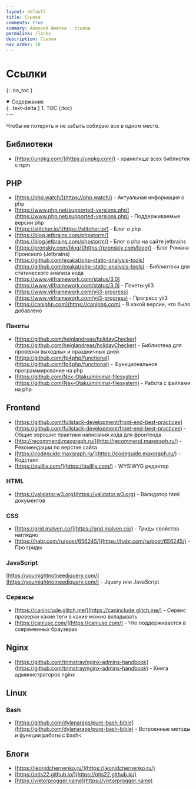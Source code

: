```yaml
---
layout: default
title: Ссылки
comments: true
summary: Алексей Шмелев - ссылки
permalink: /links
description: Ссылки
nav_order: 10
---
```


# Ссылки
{: .no_toc }

<details open markdown="block">
  <summary>
    Содержание
  </summary>
  {: .text-delta }
1. TOC
{:toc}
</details>
---

Чтобы не потерять и не забыть собираю все в одном месте.

## Библиотеки

- [https://unpkg.com/](https://unpkg.com/) - хранилище всех библиотек с npm

## PHP

- [https://php.watch/](https://php.watch/) - Актуальная информация о php
- [https://www.php.net/supported-versions.php](https://www.php.net/supported-versions.php) - Поддерживаемые версии php
- [https://stitcher.io/](https://stitcher.io/) - Блог о php
- [https://blog.jetbrains.com/phpstorm/](https://blog.jetbrains.com/phpstorm/) - Блог о php на сайте jetbrains
- [https://pronskiy.com/blog/](https://pronskiy.com/blog/) - Блог Романа Пронского (Jetbrains)
- [https://github.com/exakat/php-static-analysis-tools](https://github.com/exakat/php-static-analysis-tools) - Библиотеки для статического анализа кода
- [https://www.yiiframework.com/status/3.0](https://www.yiiframework.com/status/3.0) - Пакеты yii3
- [https://www.yiiframework.com/yii3-progress](https://www.yiiframework.com/yii3-progress) - Прогресс yii3
- [https://caniphp.com](https://caniphp.com) - В какой версии, что было добавлено

### Пакеты

- [https://github.com/heiglandreas/holidayChecker](https://github.com/heiglandreas/holidayChecker) - Библиотека для проверки выходных и праздничных дней
- [https://github.com/fp4php/functional](https://github.com/fp4php/functional) - Функциональное программирование на php
- [https://github.com/Nex-Otaku/minimal-filesystem](https://github.com/Nex-Otaku/minimal-filesystem) - Работа с файлами на php

## Frontend

- [https://github.com/fullstack-development/front-end-best-practices](https://github.com/fullstack-development/front-end-best-practices) - Общие хорошие практики написания кода для фронтенда
- [http://recommend.maxgraph.ru/](http://recommend.maxgraph.ru/) - Рекомендации по верстке сайта
- [https://codeguide.maxgraph.ru/](https://codeguide.maxgraph.ru/) - Кодстаил
- [https://quilljs.com/](https://quilljs.com/) - WYSIWYG редактор

### HTML

- [https://validator.w3.org](https://validator.w3.org) - Валидатор html документов

### CSS

- [https://grid.malven.co/](https://grid.malven.co/) - Гриды свойства наглядно
- [https://habr.com/ru/post/656245/](https://habr.com/ru/post/656245/) - Про гриды

### JavaScript

 [https://youmightnotneedjquery.com/](https://youmightnotneedjquery.com/) - Jquery или JavaScript

### Сервисы

- [https://caninclude.glitch.me/](https://caninclude.glitch.me/) - Сервис проверки какие теги в какие можно вкладывать
- [https://caniuse.com/](https://caniuse.com/) - Что поддерживается в современных браузерах

## Nginx

- [https://github.com/trimstray/nginx-admins-handbook](https://github.com/trimstray/nginx-admins-handbook) - Книга администраторов nginx

## Linux

### Bash

- [https://github.com/dylanaraps/pure-bash-bible](https://github.com/dylanaraps/pure-bash-bible) - Встроенные методы и функции работы с bash<

## Блоги

- [https://leonidchernenko.ru/](https://leonidchernenko.ru/)
- [https://otis22.github.io/](https://otis22.github.io/)
- [https://viktorprogger.name](https://viktorprogger.name)